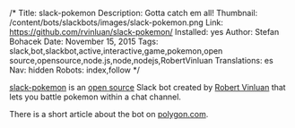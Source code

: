 /*
Title: slack-pokemon
Description: Gotta catch em all!
Thumbnail: /content/bots/slackbots/images/slack-pokemon.png
Link: https://github.com/rvinluan/slack-pokemon/
Installed: yes
Author: Stefan Bohacek
Date: November 15, 2015
Tags: slack,bot,slackbot,active,interactive,game,pokemon,open source,opensource,node.js,node,nodejs,RobertVinluan
Translations: es
Nav: hidden
Robots: index,follow
*/

[slack-pokemon](https://github.com/rvinluan/slack-pokemon/) is an [open source](https://github.com/rvinluan/slack-pokemon/) Slack bot created by [Robert Vinluan](https://twitter.com/RobertVinluan) that lets you battle pokemon within a chat channel.

There is a short article about the bot on [polygon.com](http://www.polygon.com/2014/6/27/5850720/pokemon-battle-slack-vox).
